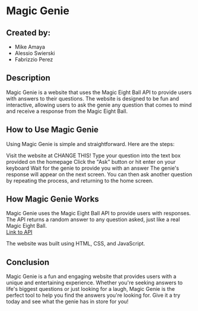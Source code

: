 # Magic Genie

## Created by:
 * Mike Amaya
 * Alessio Swierski
 * Fabrizzio Perez

## Description

Magic Genie is a website that uses the Magic Eight Ball API to provide users with answers to their questions. The website is designed to be fun and interactive, allowing users to ask the genie any question that comes to mind and receive a response from the Magic Eight Ball.

## How to Use Magic Genie
Using Magic Genie is simple and straightforward. Here are the steps:

Visit the website at CHANGE THIS!
Type your question into the text box provided on the homepage
Click the "Ask" button or hit enter on your keyboard
Wait for the genie to provide you with an answer
The genie's response will appear on the next screen. You can then ask another question by repeating the process, and returning to the home screen.

## How Magic Genie Works
Magic Genie uses the Magic Eight Ball API to provide users with responses. The API returns a random answer to any question asked, just like a real Magic Eight Ball. <br>
[Link to API](https://www.eightballapi.com/#demo)

The website was built using HTML, CSS, and JavaScript.

## Conclusion
Magic Genie is a fun and engaging website that provides users with a unique and entertaining experience. Whether you're seeking answers to life's biggest questions or just looking for a laugh, Magic Genie is the perfect tool to help you find the answers you're looking for. Give it a try today and see what the genie has in store for you!
